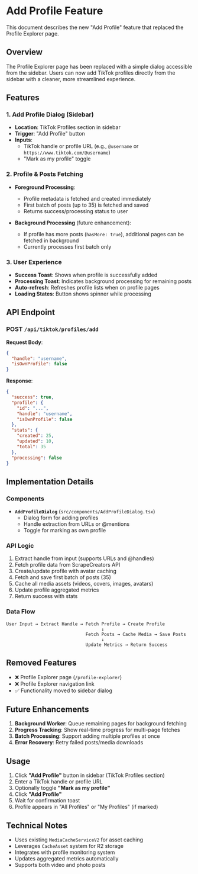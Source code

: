 # Add Profile Feature

This document describes the new "Add Profile" feature that replaced the Profile Explorer page.

## Overview

The Profile Explorer page has been replaced with a simple dialog accessible from the sidebar. Users can now add TikTok profiles directly from the sidebar with a cleaner, more streamlined experience.

## Features

### 1. Add Profile Dialog (Sidebar)
- **Location**: TikTok Profiles section in sidebar
- **Trigger**: "Add Profile" button
- **Inputs**:
  - TikTok handle or profile URL (e.g., `@username` or `https://www.tiktok.com/@username`)
  - "Mark as my profile" toggle

### 2. Profile & Posts Fetching
- **Foreground Processing**:
  - Profile metadata is fetched and created immediately
  - First batch of posts (up to 35) is fetched and saved
  - Returns success/processing status to user

- **Background Processing** (future enhancement):
  - If profile has more posts (`hasMore: true`), additional pages can be fetched in background
  - Currently processes first batch only

### 3. User Experience
- **Success Toast**: Shows when profile is successfully added
- **Processing Toast**: Indicates background processing for remaining posts
- **Auto-refresh**: Refreshes profile lists when on profile pages
- **Loading States**: Button shows spinner while processing

## API Endpoint

### POST `/api/tiktok/profiles/add`

**Request Body**:
```json
{
  "handle": "username",
  "isOwnProfile": false
}
```

**Response**:
```json
{
  "success": true,
  "profile": {
    "id": "...",
    "handle": "username",
    "isOwnProfile": false
  },
  "stats": {
    "created": 25,
    "updated": 10,
    "total": 35
  },
  "processing": false
}
```

## Implementation Details

### Components
- **`AddProfileDialog`** (`src/components/AddProfileDialog.tsx`)
  - Dialog form for adding profiles
  - Handle extraction from URLs or @mentions
  - Toggle for marking as own profile

### API Logic
1. Extract handle from input (supports URLs and @handles)
2. Fetch profile data from ScrapeCreators API
3. Create/update profile with avatar caching
4. Fetch and save first batch of posts (35)
5. Cache all media assets (videos, covers, images, avatars)
6. Update profile aggregated metrics
7. Return success with stats

### Data Flow
```
User Input → Extract Handle → Fetch Profile → Create Profile
                                    ↓
                              Fetch Posts → Cache Media → Save Posts
                                    ↓
                              Update Metrics → Return Success
```

## Removed Features
- ❌ Profile Explorer page (`/profile-explorer`)
- ❌ Profile Explorer navigation link
- ✅ Functionality moved to sidebar dialog

## Future Enhancements
1. **Background Worker**: Queue remaining pages for background fetching
2. **Progress Tracking**: Show real-time progress for multi-page fetches
3. **Batch Processing**: Support adding multiple profiles at once
4. **Error Recovery**: Retry failed posts/media downloads

## Usage

1. Click **"Add Profile"** button in sidebar (TikTok Profiles section)
2. Enter a TikTok handle or profile URL
3. Optionally toggle **"Mark as my profile"**
4. Click **"Add Profile"**
5. Wait for confirmation toast
6. Profile appears in "All Profiles" or "My Profiles" (if marked)

## Technical Notes

- Uses existing `MediaCacheServiceV2` for asset caching
- Leverages `CacheAsset` system for R2 storage
- Integrates with profile monitoring system
- Updates aggregated metrics automatically
- Supports both video and photo posts
